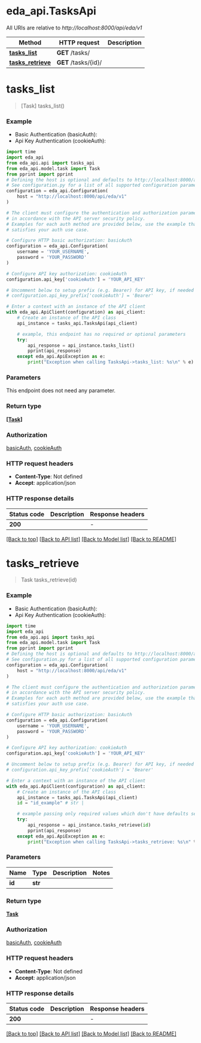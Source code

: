 # eda_api.TasksApi

All URIs are relative to *http://localhost:8000/api/eda/v1*

Method | HTTP request | Description
------------- | ------------- | -------------
[**tasks_list**](TasksApi.md#tasks_list) | **GET** /tasks/ | 
[**tasks_retrieve**](TasksApi.md#tasks_retrieve) | **GET** /tasks/{id}/ | 


# **tasks_list**
> [Task] tasks_list()



### Example

* Basic Authentication (basicAuth):
* Api Key Authentication (cookieAuth):

```python
import time
import eda_api
from eda_api.api import tasks_api
from eda_api.model.task import Task
from pprint import pprint
# Defining the host is optional and defaults to http://localhost:8000/api/eda/v1
# See configuration.py for a list of all supported configuration parameters.
configuration = eda_api.Configuration(
    host = "http://localhost:8000/api/eda/v1"
)

# The client must configure the authentication and authorization parameters
# in accordance with the API server security policy.
# Examples for each auth method are provided below, use the example that
# satisfies your auth use case.

# Configure HTTP basic authorization: basicAuth
configuration = eda_api.Configuration(
    username = 'YOUR_USERNAME',
    password = 'YOUR_PASSWORD'
)

# Configure API key authorization: cookieAuth
configuration.api_key['cookieAuth'] = 'YOUR_API_KEY'

# Uncomment below to setup prefix (e.g. Bearer) for API key, if needed
# configuration.api_key_prefix['cookieAuth'] = 'Bearer'

# Enter a context with an instance of the API client
with eda_api.ApiClient(configuration) as api_client:
    # Create an instance of the API class
    api_instance = tasks_api.TasksApi(api_client)

    # example, this endpoint has no required or optional parameters
    try:
        api_response = api_instance.tasks_list()
        pprint(api_response)
    except eda_api.ApiException as e:
        print("Exception when calling TasksApi->tasks_list: %s\n" % e)
```


### Parameters
This endpoint does not need any parameter.

### Return type

[**[Task]**](Task.md)

### Authorization

[basicAuth](../README.md#basicAuth), [cookieAuth](../README.md#cookieAuth)

### HTTP request headers

 - **Content-Type**: Not defined
 - **Accept**: application/json


### HTTP response details

| Status code | Description | Response headers |
|-------------|-------------|------------------|
**200** |  |  -  |

[[Back to top]](#) [[Back to API list]](../README.md#documentation-for-api-endpoints) [[Back to Model list]](../README.md#documentation-for-models) [[Back to README]](../README.md)

# **tasks_retrieve**
> Task tasks_retrieve(id)



### Example

* Basic Authentication (basicAuth):
* Api Key Authentication (cookieAuth):

```python
import time
import eda_api
from eda_api.api import tasks_api
from eda_api.model.task import Task
from pprint import pprint
# Defining the host is optional and defaults to http://localhost:8000/api/eda/v1
# See configuration.py for a list of all supported configuration parameters.
configuration = eda_api.Configuration(
    host = "http://localhost:8000/api/eda/v1"
)

# The client must configure the authentication and authorization parameters
# in accordance with the API server security policy.
# Examples for each auth method are provided below, use the example that
# satisfies your auth use case.

# Configure HTTP basic authorization: basicAuth
configuration = eda_api.Configuration(
    username = 'YOUR_USERNAME',
    password = 'YOUR_PASSWORD'
)

# Configure API key authorization: cookieAuth
configuration.api_key['cookieAuth'] = 'YOUR_API_KEY'

# Uncomment below to setup prefix (e.g. Bearer) for API key, if needed
# configuration.api_key_prefix['cookieAuth'] = 'Bearer'

# Enter a context with an instance of the API client
with eda_api.ApiClient(configuration) as api_client:
    # Create an instance of the API class
    api_instance = tasks_api.TasksApi(api_client)
    id = "id_example" # str | 

    # example passing only required values which don't have defaults set
    try:
        api_response = api_instance.tasks_retrieve(id)
        pprint(api_response)
    except eda_api.ApiException as e:
        print("Exception when calling TasksApi->tasks_retrieve: %s\n" % e)
```


### Parameters

Name | Type | Description  | Notes
------------- | ------------- | ------------- | -------------
 **id** | **str**|  |

### Return type

[**Task**](Task.md)

### Authorization

[basicAuth](../README.md#basicAuth), [cookieAuth](../README.md#cookieAuth)

### HTTP request headers

 - **Content-Type**: Not defined
 - **Accept**: application/json


### HTTP response details

| Status code | Description | Response headers |
|-------------|-------------|------------------|
**200** |  |  -  |

[[Back to top]](#) [[Back to API list]](../README.md#documentation-for-api-endpoints) [[Back to Model list]](../README.md#documentation-for-models) [[Back to README]](../README.md)

